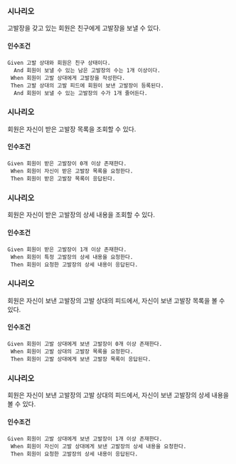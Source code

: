 ### 시나리오

고발장을 갖고 있는 회원은 친구에게 고발장을 보낼 수 있다.

#### 인수조건

```gherkin
Given 고발 상대와 회원은 친구 상태이다.
  And 회원이 보낼 수 있는 남은 고발장의 수는 1개 이상이다.
 When 회원이 고발 상대에게 고발장을 작성한다.
 Then 고발 상대의 고발 피드에 회원이 보낸 고발장이 등록된다.
  And 회원이 보낼 수 있는 고발장의 수가 1개 줄어든다.
```

### 시나리오

회원은 자신이 받은 고발장 목록을 조회할 수 있다.

#### 인수조건

```gherkin
Given 회원이 받은 고발장이 0개 이상 존재한다.
 When 회원이 자신이 받은 고발장 목록을 요청한다.
 Then 회원이 받은 고발장 목록이 응답된다.
```

### 시나리오

회원은 자신이 받은 고발장의 상세 내용을 조회할 수 있다.

#### 인수조건

```gherkin
Given 회원이 받은 고발장이 1개 이상 존재한다.
 When 회원이 특정 고발장의 상세 내용을 요청한다.
 Then 회원이 요청한 고발장의 상세 내용이 응답된다.
```

### 시나리오

회원은 자신이 보낸 고발장의 고발 상대의 피드에서, 자신이 보낸 고발장 목록을 볼 수 있다.

#### 인수조건

```gherkin
Given 회원이 고발 상대에게 보낸 고발장이 0개 이상 존재한다.
 When 회원이 고발 상대의 고발장 목록을 요청한다.
 Then 회원이 고발 상대에게 보낸 고발장 목록이 응답된다.
```

### 시나리오

회원은 자신이 보낸 고발장의 고발 상대의 피드에서, 자신이 보낸 고발장의 상세 내용을 볼 수 있다.

#### 인수조건

```gherkin
Given 회원이 고발 상대에게 보낸 고발장이 1개 이상 존재한다.
 When 회원이 자신이 고발 상대에게 보낸 고발장의 상세 내용을 요청한다.
 Then 회원이 요청한 고발장의 상세 내용이 응답된다.
```